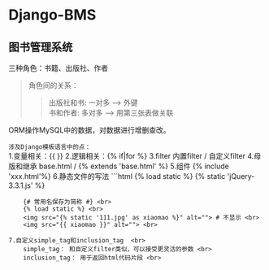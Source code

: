 # Django-BMS
## 图书管理系统

三种角色：书籍、出版社、作者 <br>
>角色间的关系： <br>
>>出版社和书: 一对多    --> 外键 <br>
>>书和作者:   多对多    --> 用第三张表做关联 <br>
		
ORM操作MySQL中的数据，对数据进行增删查改。 <br>

`涉及Django模板语言中的点：` <br>
	1.变量相关：{{ }}
	2.逻辑相关：{% if|for %}
	3.filter
		内置filter / 自定义filter
	4.母版和继承
		base.html / {% extends 'base.html' %}
	5.组件
		{% include 'xxx.html'%}
	6.静态文件的写法
		```html
		{% load static %}
		{% static 'jQuery-3.3.1.js' %}
		
		{# 常用名保存为简称 #} <br>
		{% load static %} <br>
		<img src="{% static '111.jpg' as xiaomao %}" alt=""> # 不显示 <br>
		<img src="{{ xiaomao }}" alt=""> <br>
		
	7.自定义simple_tag和inclusion_tag  <br>
		simple_tag： 和自定义filter类似，可以接受更灵活的参数 <br>
		inclusion_tag： 用于返回html代码片段 <br>
